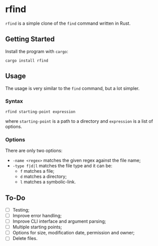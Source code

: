 # rfind
`rfind` is a simple clone of the `find` command written in Rust.

## Getting Started
Install the program with `cargo`:
```
cargo install rfind
```

## Usage
The usage is very similar to the `find` command, but a lot simpler.

### Syntax
```
rfind starting-point expression
```
where `starting-point` is a path to a directory and `expression` is a list of options.

### Options
There are only two options:
- `-name <regex>` matches the given regex against the file name;
- `-type f|d|l` matches the file type and it can be:
    - `f` matches a file;
    - `d` matches a directory;
    - `l` matches a symbolic-link.

## To-Do
- [ ] Testing;
- [ ] Improve error handling;
- [ ] Improve CLI interface and argument parsing;
- [ ] Multiple starting points;
- [ ] Options for size, modification date, permission and owner;
- [ ] Delete files.
